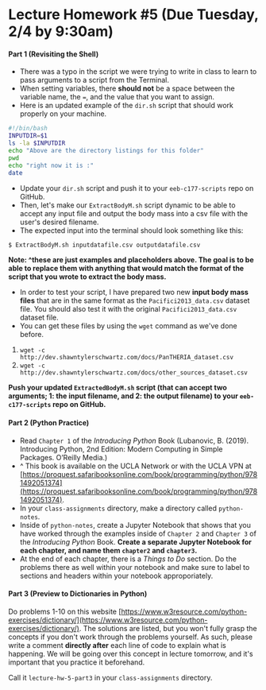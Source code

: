 # Lecture Homework #5 (Due Tuesday, 2/4 by 9:30am)
#### Part 1 (Revisiting the Shell)
 - There was a typo in the script we were trying to write in class to learn to pass arguments to a script from the Terminal.
 - When setting variables, there **should not** be a space between the variable name, the `=`, and the value that you want to assign.
 - Here is an updated example of the `dir.sh` script that should work properly on your machine.
 ```bash
#!/bin/bash
INPUTDIR=$1
ls -la $INPUTDIR
echo "Above are the directory listings for this folder"
pwd
echo "right now it is :"
date
 ```
 - Update your `dir.sh` script and push it to your `eeb-c177-scripts` repo on GitHub.
 - Then, let's make our `ExtractBodyM.sh` script dynamic to be able to accept any input file and output the body mass into a csv file with the user's desired filename.
 - The expected input into the terminal should look something like this:
 ```bash
 $ ExtractBodyM.sh inputdatafile.csv outputdatafile.csv
 ```
 **Note: ^these are just examples and placeholders above. The goal is to be able to replace them with anything that would match the format of the script that you wrote to extract the body mass.**

 - In order to test your script, I have prepared two new **input body mass files** that are in the same format as the `Pacifici2013_data.csv` dataset file. You should also test it with the original `Pacifici2013_data.csv` dataset file.
 - You can get these files by using the `wget` command as we've done before.
1. `wget -c http://dev.shawntylerschwartz.com/docs/PanTHERIA_dataset.csv`
2. `wget -c http://dev.shawntylerschwartz.com/docs/other_sources_dataset.csv`

**Push your updated `ExtractedBodyM.sh` script (that can accept two arguments; 1: the input filename, and 2: the output filename) to your `eeb-c177-scripts` repo on GitHub.**

#### Part 2 (Python Practice)
 - Read `Chapter 1` of the _Introducing Python_ Book (Lubanovic, B. (2019). Introducing Python, 2nd Edition: Modern Computing in Simple Packages. O’Reilly Media.)
 - ^ This book is available on the UCLA Network or with the UCLA VPN at [https://proquest.safaribooksonline.com/book/programming/python/9781492051374](https://proquest.safaribooksonline.com/book/programming/python/9781492051374).
 - In your `class-assignments` directory, make a directory called `python-notes`.
 - Inside of `python-notes`, create a Jupyter Notebook that shows that you have worked through the examples inside of `Chapter 2` and `Chapter 3` of the _Introducing Python_ Book. **Create a separate Jupyter Notebook for each chapter, and name them `chapter2` and `chapter3`.**
 - At the end of each chapter, there is a *Things to Do* section. Do the problems there as well within your notebook and make sure to label to sections and headers within your notebook approporiately.

#### Part 3 (Preview to Dictionaries in Python)
Do problems 1-10 on this website [https://www.w3resource.com/python-exercises/dictionary/](https://www.w3resource.com/python-exercises/dictionary/). The solutions are listed, but you won't fully grasp the concepts if you don't work through the problems yourself. As such, please write a comment **directly after** each line of code to explain what is happening. We will be going over this concept in lecture tomorrow, and it's important that you practice it beforehand.

Call it `lecture-hw-5-part3` in your `class-assignments` directory.